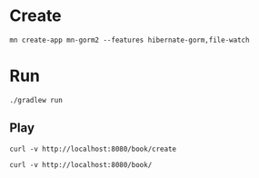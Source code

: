 # Create
`mn create-app mn-gorm2 --features hibernate-gorm,file-watch`

# Run
`./gradlew run`

## Play
`curl -v http://localhost:8080/book/create`

`curl -v http://localhost:8080/book/`
